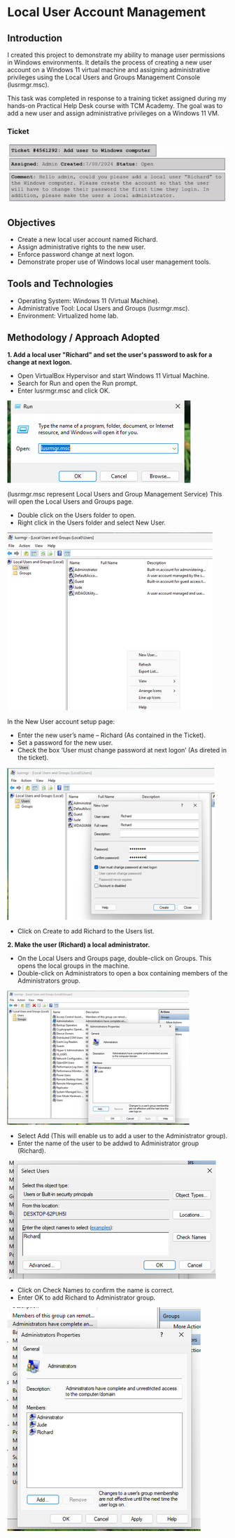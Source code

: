 # Local User Account Management

## Introduction
I created this project to demonstrate my ability to manage user permissions in Windows environments. It details the process of creating a new user account on a Windows 11 virtual machine and assigning administrative privileges using the Local Users and Groups Management Console (lusrmgr.msc).

This task was completed in response to a training ticket assigned during my hands-on Practical Help Desk course with TCM Academy. The goal was to add a new user and assign administrative privileges on a Windows 11 VM.

### Ticket

![Ticket](https://github.com/Judeorabueze/Local-User-Account-Management/blob/main/Ticket.PNG)

## Objectives
- Create a new local user account named Richard.
- Assign administrative rights to the new user.
- Enforce password change at next logon.
- Demonstrate proper use of Windows local user management tools.

## Tools and Technologies
- Operating System: Windows 11 (Virtual Machine).
- Administrative Tool: Local Users and Groups (lusrmgr.msc).
- Environment: Virtualized home lab.

## Methodology / Approach Adopted

<b>1. Add a local user "Richard" and set the user's password to ask for a change at next logon.</b>
- Open VirtualBox Hypervisor and start Windows 11 Virtual Machine.
- Search for Run and open the Run prompt.
- Enter lusrmgr.msc and click OK.

![Run](https://github.com/Judeorabueze/Local-User-Account-Management/blob/main/Run.png)

(lusrmgr.msc represent Local Users and Group Management Service) This will open the Local Users and Groups page.
- Double click on the Users folder to open.
- Right click in the Users folder and select New User.
  
![Users](https://github.com/Judeorabueze/Local-User-Account-Management/blob/main/User%20page.png)

In the New User account setup page:
-	Enter the new user’s name – Richard (As contained in the Ticket).
-	Set a password for the new user.
-	Check the box ‘User must change password at next logon’ (As direted in the ticket).

![new user](https://github.com/Judeorabueze/Local-User-Account-Management/blob/main/new%20user.png)

- Click on Create to add Richard to the Users list.

<b>2. Make the user (Richard) a local administrator.</b>
- On the Local Users and Groups page, double-click on Groups. This opens the local groups in the machine.
- Double-click on Administrators to open a box containing members of the Administrators group.

![Administrator](https://github.com/Judeorabueze/Local-User-Account-Management/blob/main/rsz_admina.png)

- Select Add (This will enable us to add a user to the Administrator group).
- Enter the name of the user to be addwd to Administrator group (Richard).

![Richard adm](https://github.com/Judeorabueze/Local-User-Account-Management/blob/main/Richard%20add.PNG)
- Click on Check Names to confirm the name is correct.
- Enter OK to add Richard to Administrator group.

![Richard adm 2](https://github.com/Judeorabueze/Local-User-Account-Management/blob/main/Richard%20add%202.PNG)
